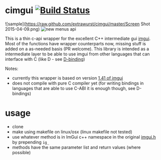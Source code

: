 # cimgui [![Build Status](https://travis-ci.org/Extrawurst/cimgui.svg)](https://travis-ci.org/Extrawurst/cimgui)

![sample](https://raw.github.com/extrawurst/cimgui/master/Screen Shot 2015-04-09.png)
![new menus api](https://raw.github.com/extrawurst/cimgui/master/menus-api.gif)

This is a thin c-api wrapper for the excellent C++ intermediate gui [imgui](https://github.com/ocornut/imgui).
Most of the functions have wrapper counterparts now, missing stuff is added on a as-needed basis (PR welcome).
This library is intended as a intermediate layer to be able to use imgui from other languages that can interface with C (like D - see [D-binding](https://github.com/Extrawurst/DerelictImgui))

Notes:
* currently this wrapper is based on version [1.41 of imgui](https://github.com/ocornut/imgui/releases/tag/v1.41)
* does not compile with pure C compiler yet (for writing bindings in languages that are able to use C-ABI it is enough though, see D-bindings)

# usage

* clone
* make using makefile on linux/osx (linux makefile not tested)
* use whatever method is in ImGui c++ namespace in the original [imgui.h](https://github.com/ocornut/imgui/blob/master/imgui.h) by prepending `ig_`
* methods have the same parameter list and return values (where possible)
